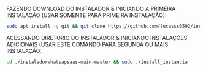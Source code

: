 FAZENDO DOWNLOAD DO INSTALADOR & INICIANDO A PRIMEIRA INSTALAÇÃO (USAR SOMENTE PARA PRIMEIRA INSTALAÇÃO):

```bash
sudo apt install -y git && git clone https://github.com/lucasss0592/instaladorwhatsapsaas-main-master && sudo chmod -R 777 instaladorwhatsapsaas-main-master && cd instaladorwhatsapsaas-main-master && sudo ./install_primaria
```

ACESSANDO DIRETORIO DO INSTALADOR & INICIANDO INSTALAÇÕES ADICIONAIS (USAR ESTE COMANDO PARA SEGUNDA OU MAIS INSTALAÇÃO:
```bash
cd ./instaladorwhatsapsaas-main-master && sudo ./install_instancia
```

